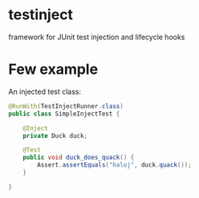 testinject
==========

framework for JUnit test injection and lifecycle hooks


Few example
===========




An injected test class:

```java
@RunWith(TestInjectRunner.class)
public class SimpleInjectTest {

    @Inject
    private Duck duck;

    @Test
    public void duck_does_quack() {
        Assert.assertEquals("haloj", duck.quack());
    }

}
```

